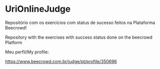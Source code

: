 # UriOnlineJudge
Repositório com os exercícios com status de sucesso feitos na Plataforma Beecrowd! 

Repository with the exercises with success status done on the beecrowd Platform

Meu perfil/My profile:

https://www.beecrowd.com.br/judge/pt/profile/350696
